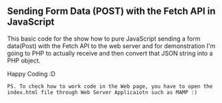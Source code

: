 ## Sending Form Data (POST) with the Fetch API in JavaScript

This basic code for the show how to pure JavaScript sending a form data(Post) with the Fetch API to the web server and for demonstration I'm going to PHP to actually receive and then convert that JSON string into a PHP object.

Happy Coding :D

    PS. To check how to work code in the Web page, you have to open the index.html file through Web Server Applicaiotn such as MAMP :)